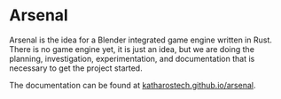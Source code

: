 # Arsenal

Arsenal is the idea for a Blender integrated game engine written in Rust. There is no game engine yet, it is just an idea, but we are doing the planning, investigation, experimentation, and documentation that is necessary to get the project started.

The documentation can be found at [katharostech.github.io/arsenal](https://katharostech.github.io/arsenal).
